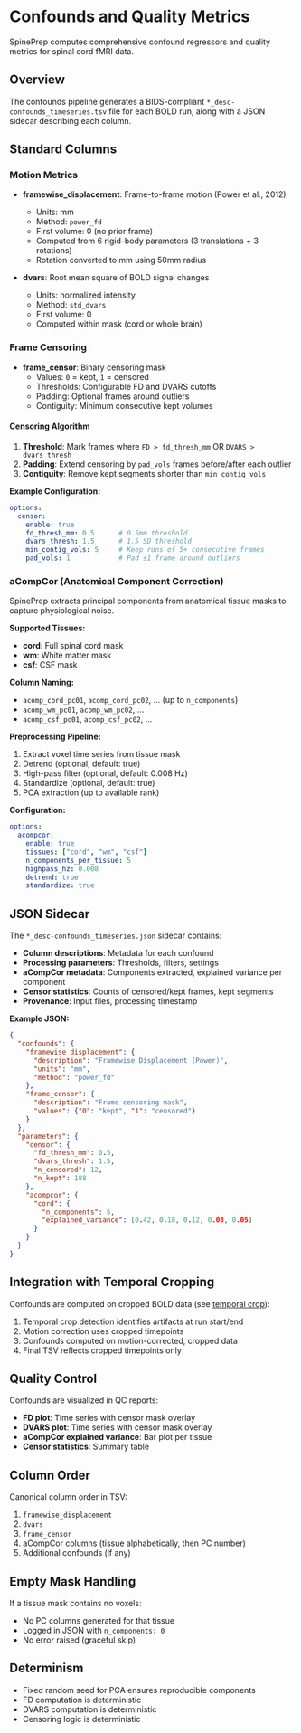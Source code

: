 # Confounds and Quality Metrics

SpinePrep computes comprehensive confound regressors and quality metrics for spinal cord fMRI data.

## Overview

The confounds pipeline generates a BIDS-compliant `*_desc-confounds_timeseries.tsv` file for each BOLD run, along with a JSON sidecar describing each column.

## Standard Columns

### Motion Metrics

- **framewise_displacement**: Frame-to-frame motion (Power et al., 2012)
  - Units: mm
  - Method: `power_fd`
  - First volume: 0 (no prior frame)
  - Computed from 6 rigid-body parameters (3 translations + 3 rotations)
  - Rotation converted to mm using 50mm radius

- **dvars**: Root mean square of BOLD signal changes
  - Units: normalized intensity
  - Method: `std_dvars`
  - First volume: 0
  - Computed within mask (cord or whole brain)

### Frame Censoring

- **frame_censor**: Binary censoring mask
  - Values: `0` = kept, `1` = censored
  - Thresholds: Configurable FD and DVARS cutoffs
  - Padding: Optional frames around outliers
  - Contiguity: Minimum consecutive kept volumes

#### Censoring Algorithm

1. **Threshold**: Mark frames where `FD > fd_thresh_mm` OR `DVARS > dvars_thresh`
2. **Padding**: Extend censoring by `pad_vols` frames before/after each outlier
3. **Contiguity**: Remove kept segments shorter than `min_contig_vols`

**Example Configuration:**

```yaml
options:
  censor:
    enable: true
    fd_thresh_mm: 0.5      # 0.5mm threshold
    dvars_thresh: 1.5      # 1.5 SD threshold
    min_contig_vols: 5     # Keep runs of 5+ consecutive frames
    pad_vols: 1            # Pad ±1 frame around outliers
```

### aCompCor (Anatomical Component Correction)

SpinePrep extracts principal components from anatomical tissue masks to capture physiological noise.

**Supported Tissues:**
- **cord**: Full spinal cord mask
- **wm**: White matter mask
- **csf**: CSF mask

**Column Naming:**
- `acomp_cord_pc01`, `acomp_cord_pc02`, ... (up to `n_components`)
- `acomp_wm_pc01`, `acomp_wm_pc02`, ...
- `acomp_csf_pc01`, `acomp_csf_pc02`, ...

**Preprocessing Pipeline:**
1. Extract voxel time series from tissue mask
2. Detrend (optional, default: true)
3. High-pass filter (optional, default: 0.008 Hz)
4. Standardize (optional, default: true)
5. PCA extraction (up to available rank)

**Configuration:**

```yaml
options:
  acompcor:
    enable: true
    tissues: ["cord", "wm", "csf"]
    n_components_per_tissue: 5
    highpass_hz: 0.008
    detrend: true
    standardize: true
```

## JSON Sidecar

The `*_desc-confounds_timeseries.json` sidecar contains:

- **Column descriptions**: Metadata for each confound
- **Processing parameters**: Thresholds, filters, settings
- **aCompCor metadata**: Components extracted, explained variance per component
- **Censor statistics**: Counts of censored/kept frames, kept segments
- **Provenance**: Input files, processing timestamp

**Example JSON:**

```json
{
  "confounds": {
    "framewise_displacement": {
      "description": "Framewise Displacement (Power)",
      "units": "mm",
      "method": "power_fd"
    },
    "frame_censor": {
      "description": "Frame censoring mask",
      "values": {"0": "kept", "1": "censored"}
    }
  },
  "parameters": {
    "censor": {
      "fd_thresh_mm": 0.5,
      "dvars_thresh": 1.5,
      "n_censored": 12,
      "n_kept": 188
    },
    "acompcor": {
      "cord": {
        "n_components": 5,
        "explained_variance": [0.42, 0.18, 0.12, 0.08, 0.05]
      }
    }
  }
}
```

## Integration with Temporal Cropping

Confounds are computed on cropped BOLD data (see [temporal crop](../how-tos/cropping.md)):

1. Temporal crop detection identifies artifacts at run start/end
2. Motion correction uses cropped timepoints
3. Confounds computed on motion-corrected, cropped data
4. Final TSV reflects cropped timepoints only

## Quality Control

Confounds are visualized in QC reports:

- **FD plot**: Time series with censor mask overlay
- **DVARS plot**: Time series with censor mask overlay
- **aCompCor explained variance**: Bar plot per tissue
- **Censor statistics**: Summary table

## Column Order

Canonical column order in TSV:

1. `framewise_displacement`
2. `dvars`
3. `frame_censor`
4. aCompCor columns (tissue alphabetically, then PC number)
5. Additional confounds (if any)

## Empty Mask Handling

If a tissue mask contains no voxels:
- No PC columns generated for that tissue
- Logged in JSON with `n_components: 0`
- No error raised (graceful skip)

## Determinism

- Fixed random seed for PCA ensures reproducible components
- FD computation is deterministic
- DVARS computation is deterministic
- Censoring logic is deterministic

